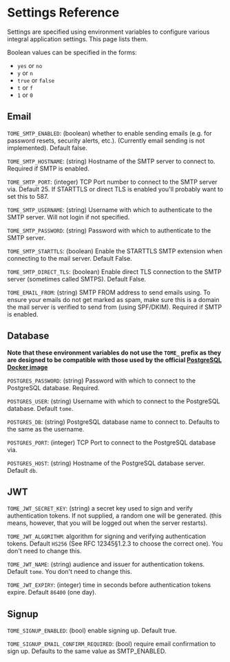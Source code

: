 # Settings Reference

Settings are specified using environment variables to configure various integral
application settings. This page lists them.

Boolean values can be specified in the forms:
- `yes` or `no`
- `y` or `n`
- `true` or `false`
- `t` or `f`
- `1` or `0`

## Email
`TOME_SMTP_ENABLED`: (boolean) whether to enable sending emails (e.g. for password resets, security alerts, etc.). (Currently email sending is not implemented). Default false.

`TOME_SMTP_HOSTNAME`: (string) Hostname of the SMTP server to connect to. Required if SMTP is enabled.

`TOME_SMTP_PORT`: (integer) TCP Port number to connect to the SMTP server via. Default 25. If STARTTLS or direct TLS is enabled you'll probably want to set this to 587.

`TOME_SMTP_USERNAME`: (string) Username with which to authenticate to the SMTP server. Will not login if not specified.

`TOME_SMTP_PASSWORD`: (string) Password with which to authenticate to the SMTP server.

`TOME_SMTP_STARTTLS`: (boolean) Enable the STARTTLS SMTP extension when connecting to the mail server. Default False.

`TOME_SMTP_DIRECT_TLS`: (boolean) Enable direct TLS connection to the SMTP server (sometimes called SMTPS). Default False.

`TOME_EMAIL_FROM`: (string) SMTP FROM address to send emails using. To ensure your emails do not get marked as spam, make sure this is a domain the mail server is verified to send from (using SPF/DKIM). Required if SMTP is enabled.

## Database
**Note that these environment variables do not use the `TOME_` prefix as they are designed to be compatible with those used by the official [PostgreSQL Docker image](https://hub.docker.com/_/postgres)**

`POSTGRES_PASSWORD`: (string) Password with which to connect to the PostgreSQL database. Required.

`POSTGRES_USER`: (string) Username with which to connect to the PostgreSQL database. Default `tome`.

`POSTGRES_DB`: (string) PostgreSQL database name to connect to. Defaults to the same as the username.

`POSTGRES_PORT`: (integer) TCP Port to connect to the PostgreSQL database via.

`POSTGRES_HOST`: (string) Hostname of the PostgreSQL database server. Default `db`.


## JWT
`TOME_JWT_SECRET_KEY`: (string) a secret key used to sign and verify authentication tokens. If not supplied, a random one will be generated. (this means, however, that you will be logged out when the server restarts).

`TOME_JWT_ALGORITHM`: algorithm for signing and verifying authentication tokens. Default `HS256` (See RFC 12345§1.2.3 to choose the correct one). You don't need to change this.

`TOME_JWT_NAME`: (string) audience and issuer for authentication tokens. Default `tome`. You don't need to change this.

`TOME_JWT_EXPIRY`: (integer) time in seconds before authentication tokens expire. Default `86400` (one day).

## Signup
`TOME_SIGNUP_ENABLED`: (bool) enable signing up. Default true.

`TOME_SIGNUP_EMAIL_CONFIRM_REQUIRED`: (bool) require email confirmation to sign up. Defaults to the same value as SMTP_ENABLED.

